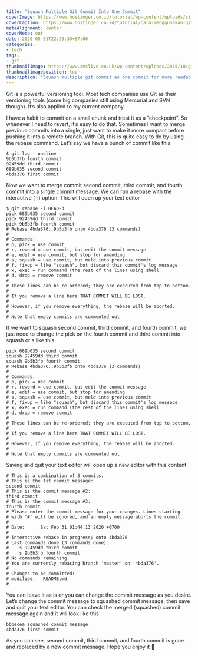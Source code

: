 ```yaml
---
title: "Squash Multiple Git Commit Into One Commit"
coverImage: https://www.hostinger.co.id/tutorial/wp-content/uploads/sites/11/2017/05/git-1.png
coverCaption: https://www.hostinger.co.id/tutorial/cara-menggunakan-github-perintah-dasar-github
metaAlignment: center
coverMeta: out
date: 2020-05-01T22:20:30+07:00
categories:
- tech
tags:
- git
thumbnailImage: https://www.cmslive.co.uk/wp-content/uploads/2015/10/git-version-control.jpg
thumbnailimageposition: top
description: "Squash multiple git commit as one commit for more readable commit"
---
```


Git is a powerful versioning tool. Most tech companies use Git as their versioning tools (some big companies still using Mercurial and SVN though). It’s also applied to my current company.
<!--more-->

I have a habit to commit on a small chunk and treat it as a “checkpoint”. So whenever I need to revert, it’s easy to do that. Sometimes I want to merge previous commits into a single, just want to make it more compact before pushing it into a remote branch. With Git, this is quite easy to do by using the rebase command.
Let’s say we have a bunch of commit like this

```shell
$ git log --oneline
9b5b3fb fourth commit
92459dd third commit
689b035 second commit
4bda376 first commit
```

Now we want to merge commit second commit, third commit, and fourth commit into a single commit message. We can run a rebase with the interactive (-i) option. This will open up your text editor

```shell
$ git rebase -i HEAD~3
pick 689b035 second commit
pick 92459dd third commit
pick 9b5b3fb fourth commit
# Rebase 4bda376..9b5b3fb onto 4bda376 (3 commands)
#
# Commands:
# p, pick = use commit
# r, reword = use commit, but edit the commit message
# e, edit = use commit, but stop for amending
# s, squash = use commit, but meld into previous commit
# f, fixup = like "squash", but discard this commit's log message
# x, exec = run command (the rest of the line) using shell
# d, drop = remove commit
#
# These lines can be re-ordered; they are executed from top to bottom.
#
# If you remove a line here THAT COMMIT WILL BE LOST.
#
# However, if you remove everything, the rebase will be aborted.
#
# Note that empty commits are commented out
```

If we want to squash second commit, third commit, and fourth commit, we just need to change the pick on the fourth commit and third commit into squash or s like this

```shell
pick 689b035 second commit
squash 92459dd third commit
squash 9b5b3fb fourth commit
# Rebase 4bda376..9b5b3fb onto 4bda376 (3 commands)
#
# Commands:
# p, pick = use commit
# r, reword = use commit, but edit the commit message
# e, edit = use commit, but stop for amending
# s, squash = use commit, but meld into previous commit
# f, fixup = like "squash", but discard this commit's log message
# x, exec = run command (the rest of the line) using shell
# d, drop = remove commit
#
# These lines can be re-ordered; they are executed from top to bottom.
#
# If you remove a line here THAT COMMIT WILL BE LOST.
#
# However, if you remove everything, the rebase will be aborted.
#
# Note that empty commits are commented out
```

Saving and quit your text editor will open up a new editor with this content

```shell
# This is a combination of 3 commits.
# This is the 1st commit message:
second commit
# This is the commit message #2:
third commit
# This is the commit message #3:
fourth commit
# Please enter the commit message for your changes. Lines starting
# with '#' will be ignored, and an empty message aborts the commit.
#
# Date:      Sat Feb 31 01:44:13 2020 +0700
#
# interactive rebase in progress; onto 4bda376
# Last commands done (3 commands done):
#    s 92459dd third commit
#    s 9b5b3fb fourth commit
# No commands remaining.
# You are currently rebasing branch 'master' on '4bda376'.
#
# Changes to be committed:
# modified:   README.md
#
```

You can leave it as is or you can change the commit message as you desire. Let’s change the commit message to squashed commit message, then save and quit your text editor. You can check the merged (squashed) commit message again and it will look like this

```shell
bbbecea squashed commit message
4bda376 first commit
```

As you can see, second commit, third commit, and fourth commit is gone and replaced by a new commit message.
Hope you enjoy it 🎉